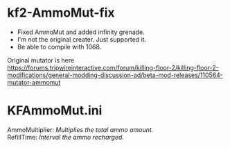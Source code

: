 # kf2-AmmoMut-fix
* Fixed AmmoMut and added infinity grenade.  
* I'm not the original creater. Just supported it.  
* Be able to compile with 1068.

Original mutator is here  
https://forums.tripwireinteractive.com/forum/killing-floor-2/killing-floor-2-modifications/general-modding-discussion-ad/beta-mod-releases/110564-mutator-ammomut

# KFAmmoMut.ini
AmmoMultiplier: _Multiplies the total ammo amount._  
RefillTime: _Interval the ammo recharged._
